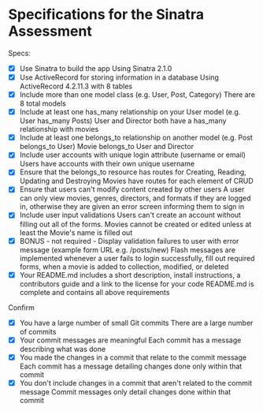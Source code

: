 # Specifications for the Sinatra Assessment

Specs:
- [x] Use Sinatra to build the app
    Using Sinatra 2.1.0
- [x] Use ActiveRecord for storing information in a database
    Using ActiveRecord 4.2.11.3 with 8 tables
- [x] Include more than one model class (e.g. User, Post, Category)
    There are 8 total models
- [x] Include at least one has_many relationship on your User model (e.g. User has_many Posts)
    User and Director both have a has_many relationship with movies
- [x] Include at least one belongs_to relationship on another model (e.g. Post belongs_to User)
    Movie belongs_to User and Director
- [x] Include user accounts with unique login attribute (username or email)
    Users have accounts with their own unique username
- [x] Ensure that the belongs_to resource has routes for Creating, Reading, Updating and Destroying
    Movies have routes for each element of CRUD
- [x] Ensure that users can't modify content created by other users
    A user can only view movies, genres, directors, and formats if they are logged in, otherwise they are given an error screen informing them to sign in
- [x] Include user input validations
    Users can't create an account without filling out all of the forms. Movies cannot be created or edited unless at least the Movie's name is filled out
- [x] BONUS - not required - Display validation failures to user with error message (example form URL e.g. /posts/new)
    Flash messages are implemented whenever a user fails to login successfully, fill out required forms, when a movie is added to collection, modified, or deleted
- [x] Your README.md includes a short description, install instructions, a contributors guide and a link to the license for your code
    README.md is complete and contains all above requirements

Confirm
- [x] You have a large number of small Git commits
    There are a large number of commits
- [x] Your commit messages are meaningful
    Each commit has a message describing what was done
- [x] You made the changes in a commit that relate to the commit message
    Each commit has a message detailing changes done only within that commit
- [x] You don't include changes in a commit that aren't related to the commit message
    Commit messages only detail changes done within that commit